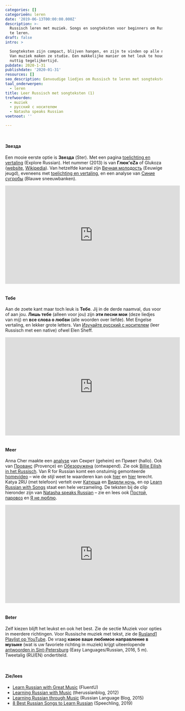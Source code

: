 ```yaml
---
categories: []
categorieën: leren
date: '2019-06-13T00:00:00.000Z'
description: >-
  Russisch leren met muziek. Songs en songteksten voor beginners om Russisch mee
  te leren.
draft: false
intro: >

  Songteksten zijn compact, blijven hangen, en zijn te vinden op alle niveaus.
  Van muziek maken ze studie. Een makkelijke manier om het leuk te houden, en
  nuttig tegelijkertijd.
pubdate: 2020-1-31
publishdate: '2020-01-31'
resources: []
seo_description: Eenvoudige liedjes om Russisch te leren met songteksten.
taal_onderwerpen:
  - leren
title: Leer Russisch met songteksten (1)
trefwoorden:
  - muziek
  - русский с носителем
  - Natasha speaks Russian
voetnoot: ''

---
```


<br/> 
 

#### Звезда

Een mooie eerste optie is **Звезда** (Ster). Met een pagina [toelichting en vertaling](https://explorerussian.com/shine-my-star-learn-russian-through-songs/) (Explore Russian). Het nummer (2013) is van **Глюк’oZa** of Glukoza ([website](http://www.glukoza.com/), [Wikipedia](https://en.wikipedia.org/wiki/Glukoza)). Van hetzelfde kanaal zijn [Вечная молодость](https://youtu.be/MKjFuddFkH8) (Eeuwige jeugd), eveneens met [toelichting en vertaling](https://explorerussian.com/learn-russian-songs-eternal-youth/), en een analyse van [Синие сугробы](https://explorerussian.com/learn-russian-through-songs-snowdrifts/) (Blauwe sneeuwbanken).



<iframe
width="560" height="315" src="https://www.youtube.com/embed/ZD8QYhBtXeU"
frameborder="0" allow="accelerometer; autoplay; encrypted-media;
gyroscope; picture-in-picture" allowfullscreen></iframe>


<br/> 
<br/> 


#### Тебе

Aan de zoete kant maar toch leuk is **Тебе**. Jij in de derde naamval, dus voor of aan jou. **Лишь тебе** (alleen voor jou) zijn **эти песни мои** (deze liedjes van mij) en **все слова о любви** (alle woorden over liefde). Met Engelse vertaling, en lekker grote letters. Van [Изучайте русский с носителем](https://www.youtube.com/user/umeuvse/featured) (leer Russisch met een native) ofwel Elen Sheff.

 

<iframe width="560"
height="315"
src="https://www.youtube.com/embed/UGFmYhttmEU"
frameborder="0" allow="accelerometer; autoplay; encrypted-media;
gyroscope; picture-in-picture" allowfullscreen></iframe>

<br/> 
<br/> 

#### Meer

Anna Cher maakte een [analyse](https://www.youtube.com/watch?v=oG3Oa61ykEU) van Секрет (geheim) en Привет (hallo). Ook van [Прованс](https://www.youtube.com/watch?v=KzyOorHd8Kw) (Provençe) en  [Обезоружена](https://www.youtube.com/watch?v=IaD0tRBij-c) (ontwapend). Zie ook [Billie Eilish in het Russisch](https://youtu.be/RbLzHs1EJYQ). Van R for Russian komt een onstuimig gemonteerde [homevideo](https://www.youtube.com/watch?v=h2DWAa4MWy4) – wie de stijl weet te waarderen kan ook [hier](https://www.youtube.com/watch?v=WZQQJhwpb98) en [hier](https://www.youtube.com/watch?v=Recb56Ffw4c) terecht. Katya 2RU (met telefoon) vertelt over [Катюша](https://www.youtube.com/watch?v=PCaJMEbZg3Q) en [Видели ночь](https://www.youtube.com/watch?v=IscnP_sQL6k), en op [Learn Russian with Songs](https://www.youtube.com/channel/UCRODnN6L0BVpqgZ2gonaY9g/featured) staat een hele verzameling. De teksten bij de clip hieronder zijn van [Natasha speaks Russian](http://www.natashaspeaksrussian.com/) – zie en lees ook [Постой, паровоз](https://youtu.be/HhbP0Cn-Zw4) en [Я не люблю](https://youtu.be/KlnseUMqTCo).



<iframe width="560" height="315" src="https://www.youtube.com/embed/H81W04iTGFM" frameborder="0" allow="accelerometer; autoplay; encrypted-media; gyroscope; picture-in-picture" allowfullscreen></iframe>


<br/> 
<br/> 



#### Beter

Zelf kiezen blijft het leukst en ook het best. Zie de sectie Muziek voor opties in meerdere richtingen. Voor Russische muziek met tekst, zie de [Rusland1 Playlist op YouTube](https://www.youtube.com/playlist?list=PLeE-zqOrSLhzkRCATzT8__oNifBChVHGK). De vraag **какое ваше любимое направление в музыке** (wat is uw favoriete richting in muziek) krijgt uiteenlopende [antwoorden in Sint-Petersburg](https://www.youtube.com/watch?v=s5jcCfPLvt0) (Easy Languages/Russian, 2016, 5 m). Tweetalig (RU/EN) ondertiteld.

<br/>

#### Zie/lees

- [Learn Russian with Great Music](https://www.fluentu.com/blog/russian/learn-russian-with-music/) (FluentU)
- [Learning Russian with Music](https://therussianblog.wordpress.com/2012/02/22/learning-russian-with-music/) (therussianblog, 2012)
- [Learning Russian through Music](https://blogs.transparent.com/russian/learning-russian-through-music/) (Russian Language Blog, 2015)
- [8 Best Russian Songs to Learn Russian](https://blog.speechling.com/8-best-russian-songs-to-learn-russian/) (Speechling, 2019)

